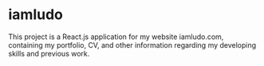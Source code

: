 # iamludo
This project is a React.js application for my website iamludo.com, containing my portfolio, CV, and other information regarding my developing skills and previous work.
